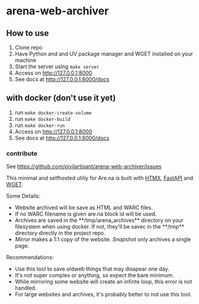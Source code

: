 # arena-web-archiver

## How to use 
1) Clone repo
2) Have Python and and UV package manager and WGET installed on your machine
5) Start the server using ```make server``` 
6) Access on http://127.0.0.1:8000
7) See docs at http://127.0.0.1:8000/docs

## with docker (don't use it yet)
1) run ```make docker-create-volume``` 
2) run ```make docker-build```
3) run ```make docker-run```
4) Access on http://127.0.0.1:8000
5) See docs at http://127.0.0.1:8000/docs

### contribute
See https://github.com/pivilartisant/arena-web-archiver/issues 

  This minimal and selfhosted utiliy for Are.na is built with <a href="https://htmx.org/">HTMX</a>, <a href="https://fastapi.tiangolo.com/">FastAPI</a> and <a href="https://www.gnu.org/software/wget/">WGET</a>.

<div>
Some Details:
</div>
<ul>
<li>Website archived will be save as HTML and WARC files.</li>
<li>If no WARC filename is given are.na block id will be used.</li>
<li>Archives are saved in the **/tmp/arena_archives** directory on your filesystem when using docker. If not, they'll be savec in the **/tmp** directory directly in the project repo.</li>
<li><em>Mirror</em> makes a 1:1 copy of the website. <em>Snapshot</em> only archives a single page.</li>
</ul>

<div>
  Recommendations:
</div>
<ul>
  <li>Use this tool to save oldweb things that may disapear one day.</li>
  <li>It's not super complex or anything, so expect the bare minimum.</li>
  <li>While mirroring some website will create an infinte loop, this error is not handled.</li>
  <li>For large websites and archives, it's probably better to not use this tool.</li>
</ul>
<div>